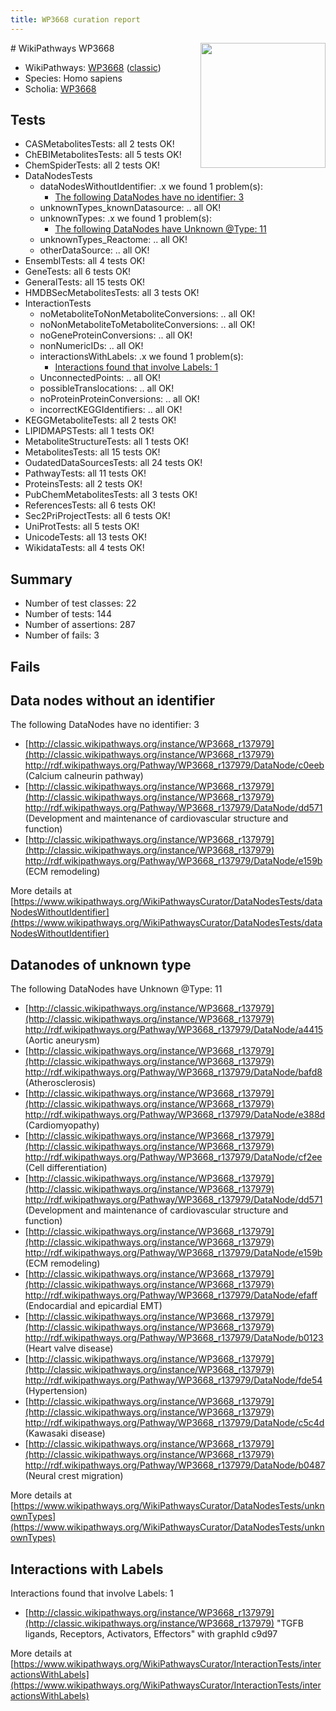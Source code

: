 ```yaml
---
title: WP3668 curation report
---
```


<img style="float: right; width: 200px" src="https://upload.wikimedia.org/wikipedia/commons/thumb/8/83/Wplogo_with_text_500.png/640px-Wplogo_with_text_500.png" />
# WikiPathways WP3668

* WikiPathways: [WP3668](https://wikipathways.org/pathways/WP3668) ([classic](https://classic.wikipathways.org/instance/WP3668))
* Species: Homo sapiens
* Scholia: [WP3668](https://scholia.toolforge.org/wikipathways/WP3668)
## Tests
* CASMetabolitesTests: all 2 tests OK!
* ChEBIMetabolitesTests: all 5 tests OK!
* ChemSpiderTests: all 2 tests OK!
* DataNodesTests
    * dataNodesWithoutIdentifier: .x we found 1 problem(s):
        * [The following DataNodes have no identifier: 3](#d2d32fa2)
    * unknownTypes_knownDatasource: .. all OK!
    * unknownTypes: .x we found 1 problem(s):
        * [The following DataNodes have Unknown @Type: 11](#ef950832)
    * unknownTypes_Reactome: .. all OK!
    * otherDataSource: .. all OK!
* EnsemblTests: all 4 tests OK!
* GeneTests: all 6 tests OK!
* GeneralTests: all 15 tests OK!
* HMDBSecMetabolitesTests: all 3 tests OK!
* InteractionTests
    * noMetaboliteToNonMetaboliteConversions: .. all OK!
    * noNonMetaboliteToMetaboliteConversions: .. all OK!
    * noGeneProteinConversions: .. all OK!
    * nonNumericIDs: .. all OK!
    * interactionsWithLabels: .x we found 1 problem(s):
        * [Interactions found that involve Labels: 1](#630d2678)
    * UnconnectedPoints: .. all OK!
    * possibleTranslocations: .. all OK!
    * noProteinProteinConversions: .. all OK!
    * incorrectKEGGIdentifiers: .. all OK!
* KEGGMetaboliteTests: all 2 tests OK!
* LIPIDMAPSTests: all 1 tests OK!
* MetaboliteStructureTests: all 1 tests OK!
* MetabolitesTests: all 15 tests OK!
* OudatedDataSourcesTests: all 24 tests OK!
* PathwayTests: all 11 tests OK!
* ProteinsTests: all 2 tests OK!
* PubChemMetabolitesTests: all 3 tests OK!
* ReferencesTests: all 6 tests OK!
* Sec2PriProjectTests: all 6 tests OK!
* UniProtTests: all 5 tests OK!
* UnicodeTests: all 13 tests OK!
* WikidataTests: all 4 tests OK!


## Summary

* Number of test classes: 22
* Number of tests: 144
* Number of assertions: 287
* Number of fails: 3

## Fails

<a name="d2d32fa2" />

## Data nodes without an identifier

The following DataNodes have no identifier: 3

* [http://classic.wikipathways.org/instance/WP3668_r137979](http://classic.wikipathways.org/instance/WP3668_r137979) http://rdf.wikipathways.org/Pathway/WP3668_r137979/DataNode/c0eeb (Calcium calneurin pathway)
* [http://classic.wikipathways.org/instance/WP3668_r137979](http://classic.wikipathways.org/instance/WP3668_r137979) http://rdf.wikipathways.org/Pathway/WP3668_r137979/DataNode/dd571 (Development and maintenance 
of cardiovascular structure 
and function)
* [http://classic.wikipathways.org/instance/WP3668_r137979](http://classic.wikipathways.org/instance/WP3668_r137979) http://rdf.wikipathways.org/Pathway/WP3668_r137979/DataNode/e159b (ECM remodeling)


More details at [https://www.wikipathways.org/WikiPathwaysCurator/DataNodesTests/dataNodesWithoutIdentifier](https://www.wikipathways.org/WikiPathwaysCurator/DataNodesTests/dataNodesWithoutIdentifier)

<a name="ef950832" />

## Datanodes of unknown type

The following DataNodes have Unknown @Type: 11

* [http://classic.wikipathways.org/instance/WP3668_r137979](http://classic.wikipathways.org/instance/WP3668_r137979) http://rdf.wikipathways.org/Pathway/WP3668_r137979/DataNode/a4415 (Aortic aneurysm)
* [http://classic.wikipathways.org/instance/WP3668_r137979](http://classic.wikipathways.org/instance/WP3668_r137979) http://rdf.wikipathways.org/Pathway/WP3668_r137979/DataNode/bafd8 (Atherosclerosis)
* [http://classic.wikipathways.org/instance/WP3668_r137979](http://classic.wikipathways.org/instance/WP3668_r137979) http://rdf.wikipathways.org/Pathway/WP3668_r137979/DataNode/e388d (Cardiomyopathy)
* [http://classic.wikipathways.org/instance/WP3668_r137979](http://classic.wikipathways.org/instance/WP3668_r137979) http://rdf.wikipathways.org/Pathway/WP3668_r137979/DataNode/cf2ee (Cell differentiation)
* [http://classic.wikipathways.org/instance/WP3668_r137979](http://classic.wikipathways.org/instance/WP3668_r137979) http://rdf.wikipathways.org/Pathway/WP3668_r137979/DataNode/dd571 (Development and maintenance 
of cardiovascular structure 
and function)
* [http://classic.wikipathways.org/instance/WP3668_r137979](http://classic.wikipathways.org/instance/WP3668_r137979) http://rdf.wikipathways.org/Pathway/WP3668_r137979/DataNode/e159b (ECM remodeling)
* [http://classic.wikipathways.org/instance/WP3668_r137979](http://classic.wikipathways.org/instance/WP3668_r137979) http://rdf.wikipathways.org/Pathway/WP3668_r137979/DataNode/efaff (Endocardial and epicardial EMT)
* [http://classic.wikipathways.org/instance/WP3668_r137979](http://classic.wikipathways.org/instance/WP3668_r137979) http://rdf.wikipathways.org/Pathway/WP3668_r137979/DataNode/b0123 (Heart valve disease)
* [http://classic.wikipathways.org/instance/WP3668_r137979](http://classic.wikipathways.org/instance/WP3668_r137979) http://rdf.wikipathways.org/Pathway/WP3668_r137979/DataNode/fde54 (Hypertension)
* [http://classic.wikipathways.org/instance/WP3668_r137979](http://classic.wikipathways.org/instance/WP3668_r137979) http://rdf.wikipathways.org/Pathway/WP3668_r137979/DataNode/c5c4d (Kawasaki disease)
* [http://classic.wikipathways.org/instance/WP3668_r137979](http://classic.wikipathways.org/instance/WP3668_r137979) http://rdf.wikipathways.org/Pathway/WP3668_r137979/DataNode/b0487 (Neural crest migration)


More details at [https://www.wikipathways.org/WikiPathwaysCurator/DataNodesTests/unknownTypes](https://www.wikipathways.org/WikiPathwaysCurator/DataNodesTests/unknownTypes)

<a name="630d2678" />

## Interactions with Labels

Interactions found that involve Labels: 1

* [http://classic.wikipathways.org/instance/WP3668_r137979](http://classic.wikipathways.org/instance/WP3668_r137979) "TGFB ligands, 
Receptors, 
Activators, 
Effectors" with graphId c9d97


More details at [https://www.wikipathways.org/WikiPathwaysCurator/InteractionTests/interactionsWithLabels](https://www.wikipathways.org/WikiPathwaysCurator/InteractionTests/interactionsWithLabels)

